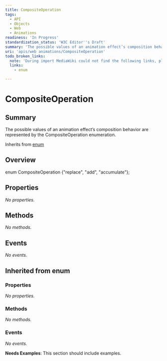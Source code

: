 ```yaml
---
title: CompositeOperation
tags:
  - API
  - Objects
  - Web
  - Animations
readiness: 'In Progress'
standardization_status: 'W3C Editor''s Draft'
summary: 'The possible values of an animation effect’s composition behavior are represented by the CompositeOperation enumeration.'
uri: 'apis/web animations/CompositeOperation'
todo_broken_links:
  note: 'During import MediaWiki could not find the following links, please fix and adjust this list.'
  links:
    - enum

---
```

# CompositeOperation

## Summary

The possible values of an animation effect’s composition behavior are represented by the CompositeOperation enumeration.

<span data-meta="subclass_of" data-type="key">Inherits from <span data-type="value">[enum](/w/index.php?title=enum&action=edit&redlink=1)</span></span>

## Overview

enum CompositeOperation {"replace", "add", "accumulate"};

## Properties

*No properties.*

## Methods

*No methods.*

## Events

*No events.*

## Inherited from enum

### Properties

*No properties.*

### Methods

*No methods.*

### Events

*No events.*

**Needs Examples**: This section should include examples.

